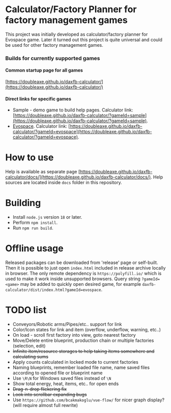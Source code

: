 # Calculator/Factory Planner for factory management games

This project was initially developed as calculator/factory planner for Evospace game.
Later it turned out this project is quite universal and could be used for other factory management games.

### Builds for currently supported games

#### Common startup page for all games

[https://doubleaxe.github.io/daxfb-calculator/](https://doubleaxe.github.io/daxfb-calculator/)

#### Direct links for specific games

- Sample - demo game to build help pages.
Calculator link: [https://doubleaxe.github.io/daxfb-calculator/?gameId=sample](https://doubleaxe.github.io/daxfb-calculator/?gameId=sample).
- [Evospace](https://store.steampowered.com/app/1013540/Evospace/).
Calculator link: [https://doubleaxe.github.io/daxfb-calculator/?gameId=evospace](https://doubleaxe.github.io/daxfb-calculator/?gameId=evospace).

# How to use

Help is available as separate page [https://doubleaxe.github.io/daxfb-calculator/docs/](https://doubleaxe.github.io/daxfb-calculator/docs/).
Help sources are located inside `docs` folder in this repository.

# Building

- Install `node.js` version `18` or later.
- Perform `npm install`.
- Run `npm run build`.

# Offline usage

Released packages can be downloaded from 'release' page or self-built.
Then it is possible to just open `index.html` included in release archive locally in browser.
The only remote dependency is `https://polyfill.io/` which is used to make it work inside unsupported browsers.
Query string `?gameId=<game>` may be added to quickly open desired game, for example `daxfb-calculator/dist/index.html?gameId=evospace`.

# TODO list

- Conveyors/Robotic arms/Pipes/etc.. support for link
- Color/Icon states for link and item (overflow, underflow, warning, etc..)
- On load - scroll first factory into view, goto nearest factory
- Move/Delete entire blueprint, production chain or multiple factories (selection, edit)
- ~~Infinite item/resource storages to help taking items somewhere and calculating sums~~
- Apply counts calculated in locked mode to current factories
- Naming blueprints, remember loaded file name, name saved files according to opened file or blueprint name
- Use `\R\N` for Windows saved files instead of `\N`
- Show total energy, heat, items, etc.. for open ends
- ~~Drag-n-drop flickering fix~~
- ~~Look into scrollbar expanding bugs~~
- Use `https://github.com/bcakmakoglu/vue-flow/` for nicer graph display? (will require almost full rewrite)
